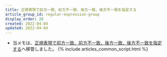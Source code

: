 ```yaml
---
title: 正規表現で前方一致、前方不一致、後方一致、後方不一致を指定する
article_group_id: regular-expression-group
display_order: 20
created: 2022-04-04
updated: 2022-04-04
---
```

- 当メモは、[正規表現で前方一致、前方不一致、後方一致、後方不一致を指定する](https://thinktwice.tech/it/programming/forward_match_forward_mismatch_backward_match_backward_mismatch_in_regular_expression/)へ移管しました。
{% include articles_common_script.html %}
